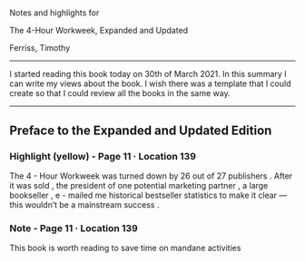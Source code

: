 # 

Notes and highlights for

The 4-Hour Workweek, Expanded and Updated

Ferriss, Timothy

---

I started reading this book today on 30th of March 2021. In this summary I can write my views about the book. I wish there was a template that I could create so that I could review all the books in the same way.

---

## Preface to the Expanded and Updated Edition

### Highlight (yellow) - Page 11 · Location 139

The 4 - Hour Workweek was turned down by 26 out of 27 publishers . After it was sold , the president of one potential marketing partner , a large bookseller , e - mailed me historical bestseller statistics to make it clear — this wouldn’t be a mainstream success .

### Note - Page 11 · Location 139

This book is worth reading to save time on mandane activities